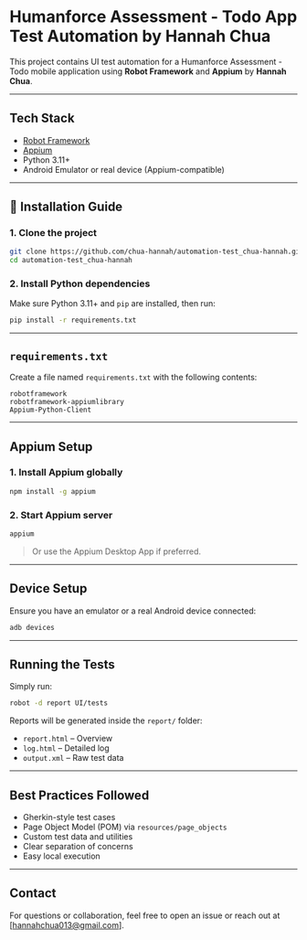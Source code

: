 # Humanforce Assessment - Todo App Test Automation by Hannah Chua

This project contains UI test automation for a Humanforce Assessment - Todo mobile application using **Robot Framework** and **Appium** by **Hannah Chua**.

---

## Tech Stack

- [Robot Framework](https://robotframework.org/)
- [Appium](https://appium.io/)
- Python 3.11+
- Android Emulator or real device (Appium-compatible)

---

## 🔧 Installation Guide

### 1. Clone the project

```bash
git clone https://github.com/chua-hannah/automation-test_chua-hannah.git
cd automation-test_chua-hannah
```

### 2. Install Python dependencies

Make sure Python 3.11+ and `pip` are installed, then run:

```bash
pip install -r requirements.txt
```

---

## `requirements.txt`

Create a file named `requirements.txt` with the following contents:

```
robotframework
robotframework-appiumlibrary
Appium-Python-Client
```

---

## Appium Setup

### 1. Install Appium globally

```bash
npm install -g appium
```

### 2. Start Appium server

```bash
appium
```

> Or use the Appium Desktop App if preferred.

---

## Device Setup

Ensure you have an emulator or a real Android device connected:

```bash
adb devices
```

---

## Running the Tests

Simply run:

```bash
robot -d report UI/tests
```

Reports will be generated inside the `report/` folder:

- `report.html` – Overview
- `log.html` – Detailed log
- `output.xml` – Raw test data

---

## Best Practices Followed

- Gherkin-style test cases
- Page Object Model (POM) via `resources/page_objects`
- Custom test data and utilities
- Clear separation of concerns
- Easy local execution

---

## Contact

For questions or collaboration, feel free to open an issue or reach out at [hannahchua013@gmail.com].
